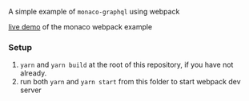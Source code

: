 A simple example of `monaco-graphql` using webpack

[live demo](https://monaco-graphql.netlify.com) of the monaco webpack example

### Setup

1. `yarn` and `yarn build` at the root of this repository, if you have not already.
2. run both `yarn` and `yarn start` from this folder to start webpack dev server
